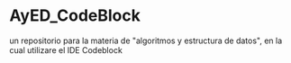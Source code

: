 # AyED_CodeBlock
un repositorio para la materia de "algoritmos y estructura de datos", en la cual utilizare el IDE Codeblock
